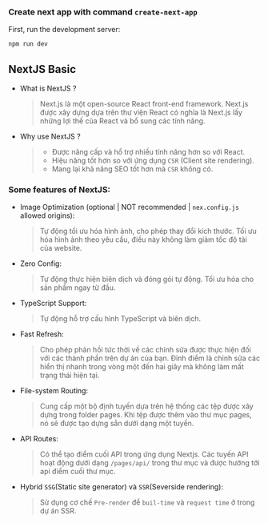 ### Create next app with command `create-next-app`

First, run the development server:

```bash
npm run dev
```

## **NextJS Basic**

- What is NextJS ?

  > Next.js là một open-source React front-end framework. Next.js được xây dựng dựa trên thư viện React có nghĩa là Next.js lấy những lợi thế của React và bổ sung các tính năng.

- Why use NextJS ?

  > - Được nâng cấp và hổ trợ nhiều tính năng hơn so với React.
  > - Hiệu năng tốt hơn so với ứng dụng `CSR` (Client site rendering).
  > - Mang lại khả năng SEO tốt hơn mà `CSR` không có.

### Some features of NextJS:
- Image Optimization (optional | NOT recommended | `nex.config.js` allowed origins):
  > Tự động tối ưu hóa hình ảnh, cho phép thay đổi kích thước. Tối ưu hóa hình ảnh theo yêu cầu, điều này không làm giảm tốc độ tải của website.
- Zero Config:
  > Tự động thực hiện biên dịch và đóng gói tự động. Tối ưu hóa cho sản phẩm ngay từ đầu.
- TypeScript Support:
  > Tự động hỗ trợ cấu hình TypeScript và biên dịch.
- Fast Refresh:
  > Cho phép phản hồi tức thời về các chỉnh sửa được thực hiện đối với các thành phần trên dự án của bạn. Đỉnh điểm là chỉnh sửa các hiển thị nhanh trong vòng một đến hai giây mà không làm mất trạng thái hiện tại.
- File-system Routing:
  > Cung cấp một bộ định tuyến dựa trên hệ thống các tệp được xây dựng trong folder pages. Khi tệp được thêm vào thư mục pages, nó sẽ được tạo dựng sẳn dưới dạng một tuyến.
- API Routes:
  > Có thể tạo điểm cuối API trong ứng dụng Nextjs. Các tuyến API hoạt động dưới dạng `/pages/api/` trong thư mục và được hướng tới api điểm cuối thư mục.
- Hybrid `SSG`(Static site generator) và `SSR`(Severside rendering):
  > Sử dụng cơ chế `Pre-render` để `buil-time` và `request time` ở trong dự án SSR.
   <!-- - Code-splitting and Bundling: -->
   <!-- - Built-In CSS Support: -->
   <!-- - Incremental Static Regeneration: -->
   <!-- - Internationalization: -->
   <!-- - Next.JS Analytics: -->

<!--
file `pages/404.js` truy cập khi NextJS không tìm thấy route muốn truy cập

route `/about` => `pages/about.js`

route `/user` => `pages/user/index.js`

      `/user/id` => `pages/user/[id].js` (dynamic route)

      // file-based routing

function : getStaticProps, 

// _app.js | _document.js

// ssr (server-side rendering)

// ssg (static site generation)

// api
 -->
